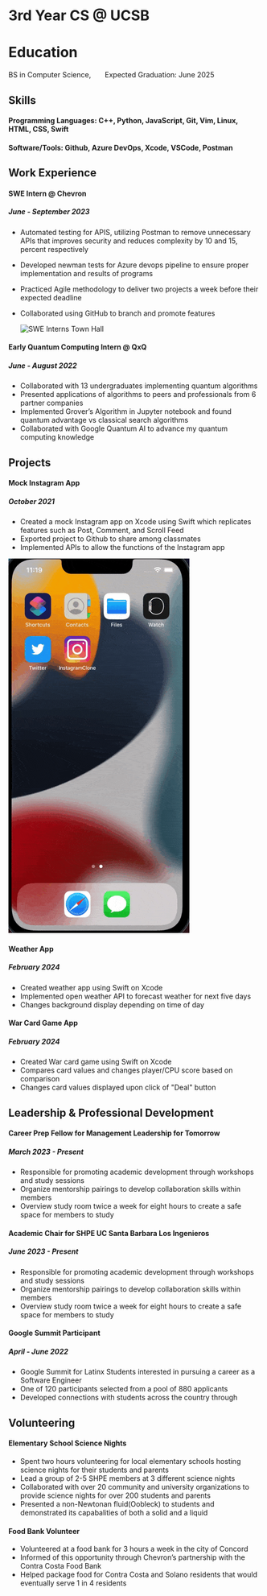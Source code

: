 # 3rd Year CS @ UCSB

# Education
  BS in Computer Science, &nbsp; &nbsp; &nbsp; Expected Graduation: June 2025
  
## Skills
#### Programming Languages: C++, Python, JavaScript, Git, Vim, Linux, HTML, CSS, Swift
#### Software/Tools:  Github, Azure DevOps, Xcode, VSCode, Postman

## Work Experience

#### SWE Intern @ Chevron
##### June - September 2023
- Automated testing for APIS, utilizing Postman to remove unnecessary APIs that improves security and reduces complexity by 10 and 15, percent respectively
- Developed newman tests for Azure devops pipeline to ensure proper implementation and results of programs
- Practiced Agile methodology to deliver two projects a week before their expected deadline
- Collaborated using GitHub to branch and promote features

  ![SWE Interns Town Hall](/assets/img/2023_Chevron_Intern_Town_Hall_8574.jpg)

#### Early Quantum Computing Intern @ QxQ
##### June - August 2022
- Collaborated with 13 undergraduates implementing quantum algorithms
- Presented applications of algorithms to peers and professionals from 6 partner companies
- Implemented Grover’s Algorithm in Jupyter notebook and found quantum advantage vs classical search algorithms
- Collaborated with Google Quantum AI to advance my quantum computing knowledge

## Projects

#### Mock Instagram App
##### October 2021
- Created a mock Instagram app on Xcode using Swift which replicates features such as Post, Comment, and Scroll Feed
- Exported project to Github to share among classmates
- Implemented APIs to allow the functions of the Instagram app

![Mock Insta App](assets/img/Parstagram.gif)

#### Weather App
##### February 2024
- Created weather app using Swift on Xcode
- Implemented open weather API to forecast weather for next five days
- Changes background display depending on time of day

#### War Card Game App
##### February 2024
- Created War card game using Swift on Xcode
- Compares card values and changes player/CPU score based on comparison
- Changes card values displayed upon click of "Deal" button

## Leadership & Professional Development

#### Career Prep Fellow for Management Leadership for Tomorrow
##### March 2023 - Present
- Responsible for promoting academic development through workshops and study sessions
- Organize mentorship pairings to develop collaboration skills within members
- Overview study room twice a week for eight hours to create a safe space for members to study

#### Academic Chair for SHPE UC Santa Barbara Los Ingenieros 
##### June 2023 - Present
- Responsible for promoting academic development through workshops and study sessions
- Organize mentorship pairings to develop collaboration skills within members
- Overview study room twice a week for eight hours to create a safe space for members to study

#### Google Summit Participant 
##### April - June 2022
- Google Summit for Latinx Students interested in pursuing a career as a Software Engineer
- One of 120 participants selected from a pool of 880 applicants
- Developed connections with students across the country through

## Volunteering

#### Elementary School Science Nights
- Spent two hours volunteering for local elementary schools hosting science nights for their students and parents
- Lead a group of 2-5 SHPE members at 3 different science nights
- Collaborated with over 20 community and university organizations to provide science nights for over 200 students
and parents
- Presented a non-Newtonan fluid(Oobleck) to students and demonstrated its capabalities of both a solid and a liquid

#### Food Bank Volunteer
- Volunteered at a food bank for 3 hours a week in the city of Concord
- Informed of this opportunity through Chevron’s partnership with the Contra Costa Food Bank
- Helped package food for Contra Costa and Solano residents that would eventually serve 1 in 4 residents
